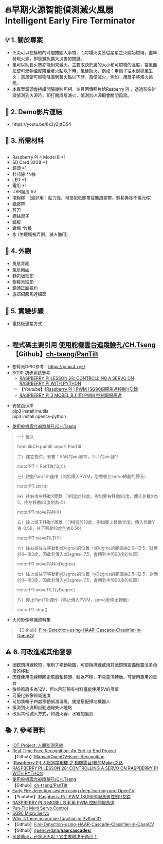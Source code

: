 <h1 dir="auto"><span style="color:null">🔥早期火源智能偵測滅火風扇<br />
Intelligent Early Fire Terminator</span></h1>

<h2 dir="auto"><span style="color:null">💡 1. 關於專案</span></h2>

<ul dir="ltr">
	<li><span style="color:null">火災可以在極短的時間摧毀人事物，而每場火災皆從星星之火開始燃燒，盡早發現火源，即是避免擴大災害的關鍵。</span></li>
	<li><span style="color:null">風可以助長火勢亦能用來滅火，主要取決於風的大小和可燃物的溫度，當風無法使可燃物溫度降至著火點以下時，風便助火，例如：用扇子往木炭搧風生火；當風使可燃物降溫到著火點以下時，風便滅火，例如：用扇子將燭火搧熄。</span></li>
	<li><span style="color:null">本專案鏡頭會持續間隔幾秒照相，並且回傳照片給Rasberry Pi ，透過影像辨識偵測到火源時，即打開風扇滅火，偵測無火源即會關閉風扇。</span></li>
</ul>

<h2 dir="auto"><span style="color:null">🎥 2. Demo影片連結</span></h2>

<ul>
	<li><span style="color:null">https://youtu.be/6x3yZjtfDS4</span></li>
</ul>

<h2 dir="auto"><span style="color:null">🛒 3. 所需材料</span></h2>

<p dir="auto"><span style="color:null"><input alt="" src="https://github.com/Hsuancute/IOT_Project/blob/ea4d3096191871d8650291a8689edc471c0e33a9/pic/Circuit%20Diagram.JPG" type="image" /><img alt="" src="https://github.com/Hsuancute/IOT_Project/blob/main/pic/Required%20Components.JPG?raw=true" /></span></p>

<ul>
	<li><span style="color:null">Raspberry Pi 4 Model B *1</span></li>
	<li><span style="color:null">SD Card 32GB *1</span></li>
	<li><span style="color:null">鏡頭 *1</span></li>
	<li><span style="color:null">杜邦線&nbsp;*N條</span></li>
	<li><span style="color:null">LED *1</span></li>
	<li><span style="color:null">電阻 *1</span></li>
	<li><span style="color:null">USB風扇 5V</span></li>
	<li><span style="color:null">泡棉膠　(最好用！黏力強，可搭配紙膠帶或無痕膠帶，輕鬆撕除不傷元件)</span></li>
	<li><span style="color:null">紙膠帶</span></li>
	<li><span style="color:null">剪刀</span></li>
	<li><span style="color:null">螺絲起子</span></li>
	<li><span style="color:null">紙板</span></li>
	<li><span style="color:null">蠟燭 *N根</span></li>
	<li><span style="color:null">水 (怕蠟燭被弄倒，滅火備用)</span></li>
</ul>

<h2 dir="auto"><span style="color:null">📸 4. 外觀</span></h2>

<ul dir="ltr">
	<li><span style="color:null">風扇背面<img alt="" src="https://github.com/Hsuancute/IOT_Project/blob/main/pic/detail%20(2).JPG?raw=true" /></span></li>
	<li><span style="color:null">風扇側面<img alt="" src="https://github.com/Hsuancute/IOT_Project/blob/main/pic/detail%20(1).JPG?raw=true" /></span></li>
	<li><span style="color:null">麵包版細節<img alt="" src="https://github.com/Hsuancute/IOT_Project/blob/main/pic/detail%20(3).JPG?raw=true" /></span></li>
	<li><span style="color:null">樹莓派細節<img alt="" src="https://github.com/Hsuancute/IOT_Project/blob/main/pic/detail%20(4).JPG?raw=true" /></span></li>
	<li><span style="color:null">鏡頭正面視角<img alt="" src="https://github.com/Hsuancute/IOT_Project/blob/main/pic/detail%20(5).JPG?raw=true" /></span></li>
	<li><span style="color:null">底部伺服馬達細節<img alt="" src="https://github.com/Hsuancute/IOT_Project/blob/main/pic/detail%20(6).JPG?raw=true" /></span></li>
</ul>

<h2 dir="auto"><span style="color:null">🔗 5. 實驗步驟</span></h2>

<ul dir="ltr">
	<li><span style="color:null">電路板連接方式</span></li>
</ul>

<p dir="auto" style="margin-left:40px"><span style="color:null"><img alt="" src="https://github.com/Hsuancute/IOT_Project/blob/main/pic/Circuit%20Diagram.JPG?raw=true" /></span></p>

<ul dir="ltr">
	<li>
	<h2><span style="color:null">程式碼主要引用&nbsp;</span><a href="https://chtseng.wordpress.com/2016/10/19/%E4%BD%BF%E7%94%A8%E8%88%B5%E6%A9%9F%E9%9B%B2%E5%8F%B0%E8%BF%BD%E8%B9%A4%E8%87%89%E5%AD%94/"><span style="color:null">使用舵機雲台追蹤臉孔/CH.Tseng</span></a><br />
	<span style="color:null">【Github】</span><a href="https://github.com/ch-tseng/PanTilt"><span style="color:null">ch-tseng/PanTilt</span></a></h2>
	</li>
	<li><span style="color:null">樹莓派GPIO參考：</span><a href="https://pinout.xyz/" rel="nofollow"><span style="color:null">https://pinout.xyz/</span></a></li>
	<li><span style="color:null">SG90 初步測試參考</span>
	<ul>
		<li><a href="http://RASPBERRY PI LESSON 28: CONTROLLING A SERVO ON RASPBERRY PI WITH PYTHON"><span style="color:null">RASPBERRY PI LESSON 28: CONTROLLING A SERVO ON RASPBERRY PI WITH PYTHON</span></a></li>
		<li><span style="color:null">【Youtube】</span><a href="https://www.youtube.com/watch?v=mv9G561xDFY&amp;ab_channel=%E8%89%BE%E9%8D%97"><span style="color:null">[Raspberry Pi ] PWM (SG90伺服馬達控制)/艾鍗</span></a></li>
		<li><a href="https://blog.everlearn.tw/%E7%95%B6-python-%E9%81%87%E4%B8%8A-raspberry-pi/raspberry-pi-3-mobel-3-%E5%88%A9%E7%94%A8-pwm-%E6%8E%A7%E5%88%B6%E4%BC%BA%E6%9C%8D%E9%A6%AC%E9%81%94"><span style="color:null">RASPBERRY PI 3 MOBEL B 利用 PWM 控制伺服馬達</span></a></li>
	</ul>
	</li>
</ul>

<div>
<ul>
	<li><span style="color:null">安裝函示庫</span><br />
	<span style="color:null">pip3 install imutils</span><br />
	<span style="color:null">pip3 install opencv-python </span></li>
</ul>
</div>

<ul dir="ltr">
	<li><a href="https://chtseng.wordpress.com/2016/10/19/%E4%BD%BF%E7%94%A8%E8%88%B5%E6%A9%9F%E9%9B%B2%E5%8F%B0%E8%BF%BD%E8%B9%A4%E8%87%89%E5%AD%94/"><span style="color:null">使用舵機雲台追蹤臉孔/CH.Tseng</span></a></li>
</ul>

<blockquote>
<p>一）匯入</p>

<p>from&nbsp;libCH.pantilt&nbsp;import&nbsp;PanTilt</p>

<p>二）建立物件，參數：PAN的pin腳12，TILT的pin腳11</p>

<p>motorPT&nbsp;=&nbsp;PanTilt(12,11)</p>

<p>三）啟動Pan/Tilt運作（開始傳入PWM，您會聽到servo轉動的聲音）</p>

<p>motorPT.start()</p>

<p>四）往右或左移動X距離（1相當於18度，例如要右移動90度，傳入參數X為5，往左移動90度則為-5）</p>

<p>motorPT.movePAN(X)</p>

<p>五）往上或下移動Y距離（（1相當於18度，例如要上移動10度，傳入參數Y為-0.56，往下移動10度則為0.56）</p>

<p>motorPT.moveTILT(Y)</p>

<p>六）往右或往左移動到xDegree的位置（xDegree的範圍為2.5~12.5，對應於0~180度，因此若傳入xDegree=7.5，會轉到中間90度的位置）</p>

<p>motorPT.movePAN(xDegree)</p>

<p>七）往上或往下移動到yDegree的位置（yDegree的範圍為2.5~12.5，對應於0~180度，因此若傳入yDegree=7.5，會轉到中間90度的位置）</p>

<p>motorPT.moveTILT(yDegree)</p>

<p>八）停止Pan/Tilt運作（停止傳入PWM，servo會停止轉動）</p>

<p>motorPT.stop()</p>
</blockquote>

<ul>
	<li>火的影像辨識資料集</li>
</ul>

<blockquote>
<p>【Github】<a href="https://github.com/gagan1411/Fire-Detection-using-HAAR-Cascade-Classifier-in-OpenCV">Fire-Detection-using-HAAR-Cascade-Classifier-in-OpenCV</a></p>
</blockquote>

<h2 dir="auto"><span style="color:null">⚠ 6. 可改進或其他發想</span></h2>

<ul dir="auto">
	<li dir="ltr"><span style="color:null">因鏡頭排線較短，限制了移動範圍，可更換排線或用其他鏡頭設備做靈活多角度的移動</span></li>
	<li dir="ltr">因僅使用泡棉膠固定風扇和鏡頭，較為不穩，不易靈活轉動，可使用專用的雲台</li>
	<li dir="ltr">散熱風扇多為12V，但以目前現有材料僅能使用5V的風扇</li>
	<li dir="ltr"><span style="color:null">可優化影像辨識速度</span></li>
	<li dir="ltr"><span style="color:null">可加裝輪子四處移動偵測環境，或是搭配掃地機器人</span></li>
	<li dir="ltr"><span style="color:null">偵測到火源即自動通報失火地點</span></li>
	<li dir="ltr"><span style="color:null">改用其他滅火方式，如滅火器、水霧加風扇</span></li>
</ul>

<h2 dir="auto"><span style="color:null">📚 7. 參考資料</span></h2>

<ul dir="auto">
	<li><a href="https://github.com/kaiokan/IOT_Project#iot_project-%E4%BA%BA%E9%AB%94%E7%9B%A3%E6%B8%AC%E7%B3%BB%E7%B5%B1"><span style="color:null">IOT_Project: 人體監測系統</span></a></li>
	<li><a href="https://www.hackster.io/mjrobot/real-time-face-recognition-an-end-to-end-project-a10826"><span style="color:null">Real-Time Face Recognition: An End-to-End Project</span></a><br />
	<span style="color:null">【Github】</span><a href="https://github.com/Mjrovai" rel="author"><span style="color:null">Mjrovai</span></a><span style="color:null">/</span><a href="https://github.com/Mjrovai/OpenCV-Face-Recognition"><span style="color:null">OpenCV-Face-Recognition</span></a></li>
	<li><a href="https://webb0219.pixnet.net/blog/post/337206877"><span style="color:null">[Raspberry Pi] 人臉追蹤相機 之 相機雲台/我的Maker之路</span></a></li>
	<li><a href="https://toptechboy.com/raspberry-pi-lesson-28-controlling-a-servo-on-raspberry-pi-with-python/"><span style="color:null">RASPBERRY PI LESSON 28: CONTROLLING A SERVO ON RASPBERRY PI WITH PYTHON</span></a></li>
	<li><a href="https://chtseng.wordpress.com/2016/10/19/%E4%BD%BF%E7%94%A8%E8%88%B5%E6%A9%9F%E9%9B%B2%E5%8F%B0%E8%BF%BD%E8%B9%A4%E8%87%89%E5%AD%94/"><span style="color:null">使用舵機雲台追蹤臉孔/CH.Tseng</span></a><br />
	<span style="color:null">【Github】</span><a href="https://github.com/ch-tseng/PanTilt"><span style="color:null">ch-tseng/PanTilt</span></a></li>
	<li><a href="https://towardsdatascience.com/early-fire-detection-system-using-deep-learning-and-opencv-6cb60260d54a"><span style="color:null">Early Fire detection system using deep learning and OpenCV</span></a></li>
	<li><span style="color:null">【Youtube】</span><a href="https://www.youtube.com/watch?v=mv9G561xDFY&amp;ab_channel=%E8%89%BE%E9%8D%97"><span style="color:null">[Raspberry Pi ] PWM (SG90伺服馬達控制)/艾鍗</span></a></li>
	<li><a href="https://blog.everlearn.tw/%E7%95%B6-python-%E9%81%87%E4%B8%8A-raspberry-pi/raspberry-pi-3-mobel-3-%E5%88%A9%E7%94%A8-pwm-%E6%8E%A7%E5%88%B6%E4%BC%BA%E6%9C%8D%E9%A6%AC%E9%81%94"><span style="color:null">RASPBERRY PI 3 MOBEL B 利用 PWM 控制伺服馬達</span></a></li>
	<li><a href="https://www.hackster.io/mjrobot/pan-tilt-multi-servo-control-b67791"><span style="color:null">Pan-Tilt Multi Servo Control</span></a></li>
	<li><a href="http://akizukidenshi.com/download/ds/towerpro/SG90.pdf"><span style="color:null">SG90 Micro Servo</span></a></li>
	<li><a href="https://stackoverflow.com/questions/15014310/why-is-there-no-xrange-function-in-python3"><span style="color:null">Why is there no xrange function in Python3?</span></a></li>
	<li><span style="color:null">【Github】</span><a href="https://github.com/gagan1411/Fire-Detection-using-HAAR-Cascade-Classifier-in-OpenCV"><span style="color:null">Fire-Detection-using-HAAR-Cascade-Classifier-in-OpenCV</span></a></li>
	<li><span style="color:null">【Github】</span><a href="https://github.com/opencv/opencv/tree/master"><span style="color:null">opencv</span></a><a href="https://github.com/opencv/opencv/tree/master/data/haarcascades"><span style="color:null">/data/<strong>haarcascades</strong>/</span></a></li>
	<li><a href="https://baijiahao.baidu.com/s?id=1645816207288345157&amp;wfr=spider&amp;for=pc"><span style="color:null">风是助火，还是灭火呢？它主要取决于两点！</span></a></li>
</ul>
